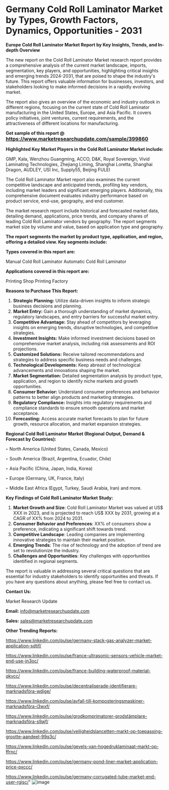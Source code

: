 # Germany Cold Roll Laminator Market by Types, Growth Factors, Dynamics, Opportunities - 2031

<strong>Europe Cold Roll Laminator Market Report by Key Insights, Trends, and In-depth Overview</strong>

The new report on the Cold Roll Laminator Market research report provides a comprehensive analysis of the current market landscape, imports, segmentation, key players, and opportunities, highlighting critical insights and emerging trends 2024-2031,</strong> that are poised to shape the industry's future. This report offers valuable information for businesses, investors, and stakeholders looking to make informed decisions in a rapidly evolving market.

The report also gives an overview of the economic and industry outlook in different regions, focusing on the current state of Cold Roll Laminator manufacturing in the United States, Europe, and Asia Pacific. It covers policy initiatives, joint ventures, current requirements, and the attractiveness of different locations for manufacturing.

<strong>Get sample of this report @ <a href=https://www.marketresearchupdate.com/sample/399860><font size=3 color=#0000ff>https://www.marketresearchupdate.com/sample/399860</font></a></strong>

<strong>Highlighted Key Market Players in the Cold Roll Laminator Market include:</strong>

GMP, Kala, Wenzhou Guangming, ACCO, D&K, Royal Sovereign, Vivid Laminating Technologies, Zhejiang Liming, Shanghai Loretta, Shanghai Dragon, AUDLEY, USI Inc, Supply55, Beijing FULEI

The Cold Roll Laminator Market report also examines the current competitive landscape and anticipated trends, profiling key vendors, including market leaders and significant emerging players. Additionally, this comprehensive document evaluates industry performance based on product service, end-use, geography, and end customer.

The market research report include historical and forecasted market data, detailing demand, applications, price trends, and company shares of leading Cold Roll Laminator vendors by geography. The report segments market size by volume and value, based on application type and geography.

<strong>The report segments the market by product type, application, and region, offering a detailed view. Key segments include:</strong>

<strong>Types covered in this report are:</strong>

Manual Cold Roll Laminator
Automatic Cold Roll Laminator

<strong>Applications covered in this report are:</strong>

Printing Shop
Printing Factory

<strong>Reasons to Purchase This Report:</strong>
<ol>
  <li><strong>Strategic Planning:</strong> Utilize data-driven insights to inform strategic business decisions and planning.</li>
  <li><strong>Market Entry:</strong> Gain a thorough understanding of market dynamics, regulatory landscapes, and entry barriers for successful market entry.</li>
  <li><strong>Competitive Advantage:</strong> Stay ahead of competitors by leveraging insights on emerging trends, disruptive technologies, and competitive strategies.</li>
  <li><strong>Investment Insights:</strong> Make informed investment decisions based on comprehensive market analysis, including risk assessments and ROI projections.</li>
  <li><strong>Customized Solutions:</strong> Receive tailored recommendations and strategies to address specific business needs and challenges.</li>
  <li><strong>Technological Developments:</strong> Keep abreast of technological advancements and innovations shaping the market.</li>
  <li><strong>Market Segmentation:</strong> Detailed segmentation analysis by product type, application, and region to identify niche markets and growth opportunities.</li>
  <li><strong>Consumer Behavior:</strong> Understand consumer preferences and behavior patterns to better align products and marketing strategies.</li>
  <li><strong>Regulatory Compliance:</strong> Insights into regulatory requirements and compliance standards to ensure smooth operations and market acceptance.</li>
  <li><strong>Forecasting:</strong> Access accurate market forecasts to plan for future growth, resource allocation, and market expansion strategies.</li>
</ol>

<strong>Regional Cold Roll Laminator Market (Regional Output, Demand &amp; Forecast by Countries):</strong>

‣ North America (United States, Canada, Mexico)

‣ South America (Brazil, Argentina, Ecuador, Chile)

‣ Asia Pacific (China, Japan, India, Korea)

‣ Europe (Germany, UK, France, Italy)

‣ Middle East Africa (Egypt, Turkey, Saudi Arabia, Iran) and more.

<strong>Key Findings of Cold Roll Laminator Market Study:</strong>
<ol>
  <li><strong>Market Growth and Size</strong>: Cold Roll Laminator Market was valued at US$ XXX in 2023, and is projected to reach US$ XXX by 2031, growing at a CAGR of XX% from 2024 to 2031.</li>
  <li><strong>Consumer Behavior and Preferences</strong>: XX% of consumers show a preference, indicating a significant shift towards trend.</li>
  <li><strong>Competitive Landscape</strong>: Leading companies are implementing innovative strategies to maintain their market position.</li>
  <li><strong>Emerging Trends</strong>: The rise of technology and the adoption of trend are set to revolutionize the industry.</li>
  <li><strong>Challenges and Opportunities</strong>: Key challenges with opportunities identified in regional segments.</li>
</ol>

The report is valuable in addressing several critical questions that are essential for industry stakeholders to identify opportunities and threats. If you have any questions about anything, please feel free to contact us.

<strong>Contact Us:</strong>

Market Research Update

<strong>Email:</strong> info@marketresearchupdate.com

<strong>Sales:</strong> sales@marketresearchupdate.com

<strong>Other Trending Reports:</strong>

<a href=https://www.linkedin.com/pulse/germany-stack-gas-analyzer-market-application-sdtif/>https://www.linkedin.com/pulse/germany-stack-gas-analyzer-market-application-sdtif/</a>

<a href=https://www.linkedin.com/pulse/france-ultrasonic-sensors-vehicle-market-end-use-jn3oc/>https://www.linkedin.com/pulse/france-ultrasonic-sensors-vehicle-market-end-use-jn3oc/</a>

<a href=https://www.linkedin.com/pulse/france-building-waterproof-material-qkvcc/>https://www.linkedin.com/pulse/france-building-waterproof-material-qkvcc/</a>

<a href=https://www.linkedin.com/pulse/decentraliserade-identifierare-marknadsföra-wdige/>https://www.linkedin.com/pulse/decentraliserade-identifierare-marknadsföra-wdige/</a>

<a href=https://www.linkedin.com/pulse/avfall-till-komposteringsmaskiner-marknadsföra-i3wxf/>https://www.linkedin.com/pulse/avfall-till-komposteringsmaskiner-marknadsföra-i3wxf/</a>

<a href=https://www.linkedin.com/pulse/grodkomprimatorer-grodstämplare-marknadsföra-s9ajf/>https://www.linkedin.com/pulse/grodkomprimatorer-grodstämplare-marknadsföra-s9ajf/</a>

<a href=https://www.linkedin.com/pulse/veiligheidslancetten-markt-op-toepassing-grootte-aandeel-99q3c/>https://www.linkedin.com/pulse/veiligheidslancetten-markt-op-toepassing-grootte-aandeel-99q3c/</a>

<a href=https://www.linkedin.com/pulse/gevels-van-hogedruklaminaat-markt-op-ffrnc/>https://www.linkedin.com/pulse/gevels-van-hogedruklaminaat-markt-op-ffrnc/</a>

<a href=https://www.linkedin.com/pulse/germany-pond-liner-market-application-price-pxccc/>https://www.linkedin.com/pulse/germany-pond-liner-market-application-price-pxccc/</a>

<a href=https://www.linkedin.com/pulse/germany-corrugated-tube-market-end-user-rgisc/>https://www.linkedin.com/pulse/germany-corrugated-tube-market-end-user-rgisc/</a>"
![image](https://github.com/user-attachments/assets/245f3473-c1f1-4405-99a2-c3799c66f879)
